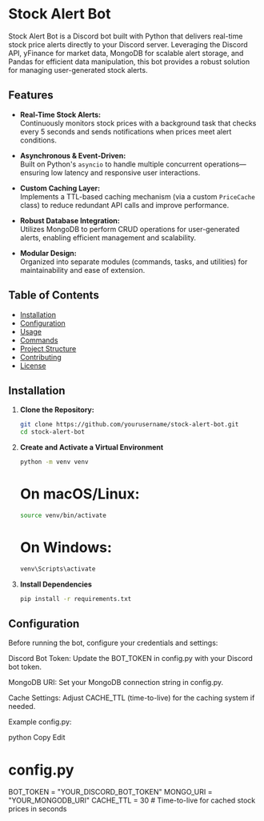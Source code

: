 # Stock Alert Bot

Stock Alert Bot is a Discord bot built with Python that delivers real-time stock price alerts directly to your Discord server. Leveraging the Discord API, yFinance for market data, MongoDB for scalable alert storage, and Pandas for efficient data manipulation, this bot provides a robust solution for managing user-generated stock alerts.

## Features

- **Real-Time Stock Alerts:**  
  Continuously monitors stock prices with a background task that checks every 5 seconds and sends notifications when prices meet alert conditions.

- **Asynchronous & Event-Driven:**  
  Built on Python's `asyncio` to handle multiple concurrent operations—ensuring low latency and responsive user interactions.

- **Custom Caching Layer:**  
  Implements a TTL-based caching mechanism (via a custom `PriceCache` class) to reduce redundant API calls and improve performance.

- **Robust Database Integration:**  
  Utilizes MongoDB to perform CRUD operations for user-generated alerts, enabling efficient management and scalability.

- **Modular Design:**  
  Organized into separate modules (commands, tasks, and utilities) for maintainability and ease of extension.

## Table of Contents

- [Installation](#installation)
- [Configuration](#configuration)
- [Usage](#usage)
- [Commands](#commands)
- [Project Structure](#project-structure)
- [Contributing](#contributing)
- [License](#license)

## Installation

1. **Clone the Repository:**

    ```bash
    git clone https://github.com/yourusername/stock-alert-bot.git
    cd stock-alert-bot
    ```

2. **Create and Activate a Virtual Environment**

    ```bash
    python -m venv venv
    ```

    # On macOS/Linux:
    ```bash
    source venv/bin/activate
    ```

    # On Windows:
    ```bash
    venv\Scripts\activate
    ```

3. **Install Dependencies**

    ```bash
    pip install -r requirements.txt
    ```

## Configuration
Before running the bot, configure your credentials and settings:

Discord Bot Token:
Update the BOT_TOKEN in config.py with your Discord bot token.

MongoDB URI:
Set your MongoDB connection string in config.py.

Cache Settings:
Adjust CACHE_TTL (time-to-live) for the caching system if needed.

Example config.py:

python
Copy
Edit
# config.py
BOT_TOKEN = "YOUR_DISCORD_BOT_TOKEN"
MONGO_URI = "YOUR_MONGODB_URI"
CACHE_TTL = 30  # Time-to-live for cached stock prices in seconds